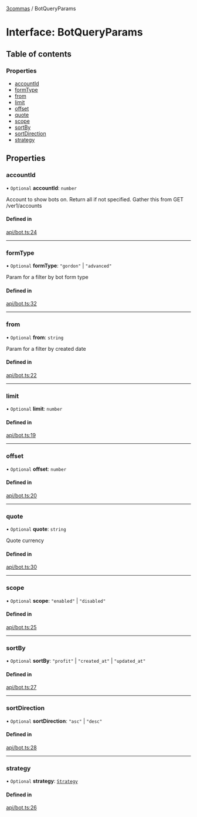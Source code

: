 [3commas](../README.md) / BotQueryParams

# Interface: BotQueryParams

## Table of contents

### Properties

- [accountId](BotQueryParams.md#accountid)
- [formType](BotQueryParams.md#formtype)
- [from](BotQueryParams.md#from)
- [limit](BotQueryParams.md#limit)
- [offset](BotQueryParams.md#offset)
- [quote](BotQueryParams.md#quote)
- [scope](BotQueryParams.md#scope)
- [sortBy](BotQueryParams.md#sortby)
- [sortDirection](BotQueryParams.md#sortdirection)
- [strategy](BotQueryParams.md#strategy)

## Properties

### accountId

• `Optional` **accountId**: `number`

Account to show bots on. Return all if not specified. Gather this from GET /ver1/accounts

#### Defined in

[api/bot.ts:24](https://github.com/ozum/3commas/blob/c644d07/src/api/bot.ts#L24)

---

### formType

• `Optional` **formType**: `"gordon"` \| `"advanced"`

Param for a filter by bot form type

#### Defined in

[api/bot.ts:32](https://github.com/ozum/3commas/blob/c644d07/src/api/bot.ts#L32)

---

### from

• `Optional` **from**: `string`

Param for a filter by created date

#### Defined in

[api/bot.ts:22](https://github.com/ozum/3commas/blob/c644d07/src/api/bot.ts#L22)

---

### limit

• `Optional` **limit**: `number`

#### Defined in

[api/bot.ts:19](https://github.com/ozum/3commas/blob/c644d07/src/api/bot.ts#L19)

---

### offset

• `Optional` **offset**: `number`

#### Defined in

[api/bot.ts:20](https://github.com/ozum/3commas/blob/c644d07/src/api/bot.ts#L20)

---

### quote

• `Optional` **quote**: `string`

Quote currency

#### Defined in

[api/bot.ts:30](https://github.com/ozum/3commas/blob/c644d07/src/api/bot.ts#L30)

---

### scope

• `Optional` **scope**: `"enabled"` \| `"disabled"`

#### Defined in

[api/bot.ts:25](https://github.com/ozum/3commas/blob/c644d07/src/api/bot.ts#L25)

---

### sortBy

• `Optional` **sortBy**: `"profit"` \| `"created_at"` \| `"updated_at"`

#### Defined in

[api/bot.ts:27](https://github.com/ozum/3commas/blob/c644d07/src/api/bot.ts#L27)

---

### sortDirection

• `Optional` **sortDirection**: `"asc"` \| `"desc"`

#### Defined in

[api/bot.ts:28](https://github.com/ozum/3commas/blob/c644d07/src/api/bot.ts#L28)

---

### strategy

• `Optional` **strategy**: [`Strategy`](../README.md#strategy)

#### Defined in

[api/bot.ts:26](https://github.com/ozum/3commas/blob/c644d07/src/api/bot.ts#L26)
